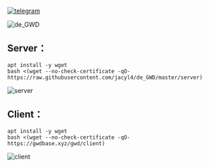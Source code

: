 [![telegram](https://i.loli.net/2019/10/23/Ol9PX7io5b3hZsz.png)](https://t.me/de_GWD)


![de_GWD](https://i.loli.net/2019/11/05/93WjAt5mFG61xwU.png)

## Server：

```
apt install -y wget
bash <(wget --no-check-certificate -qO- https://raw.githubusercontent.com/jacyl4/de_GWD/master/server)
```
![server](https://i.loli.net/2019/11/16/Jr1fcSWspeDkm5g.png)

## Client：

```
apt install -y wget
bash <(wget --no-check-certificate -qO- https://gwdbase.xyz/gwd/client)
```
![client](https://i.loli.net/2019/11/01/qf37QxZbmhKBcjp.png)
